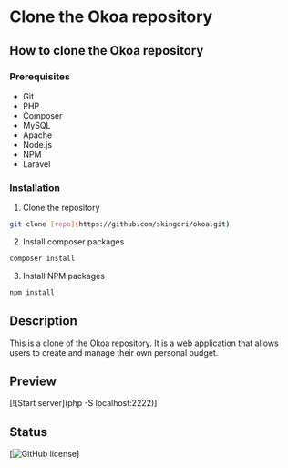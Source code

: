 # Clone the Okoa repository
## How to clone the Okoa repository

### Prerequisites
- Git
- PHP
- Composer
- MySQL
- Apache
- Node.js
- NPM
- Laravel

### Installation
1. Clone the repository
```sh
git clone [repo](https://github.com/skingori/okoa.git)
```
2. Install composer packages
```sh
composer install
```
3. Install NPM packages
```sh
npm install
```

## Description

This is a clone of the Okoa repository. It is a web application that allows users to create and manage their own personal budget.

## Preview

[![Start server](php -S localhost:2222)]

## Status

[![GitHub license](https://img.shields.io/github/license/StartBootstrap/startbootstrap-sb-admin-2)]
